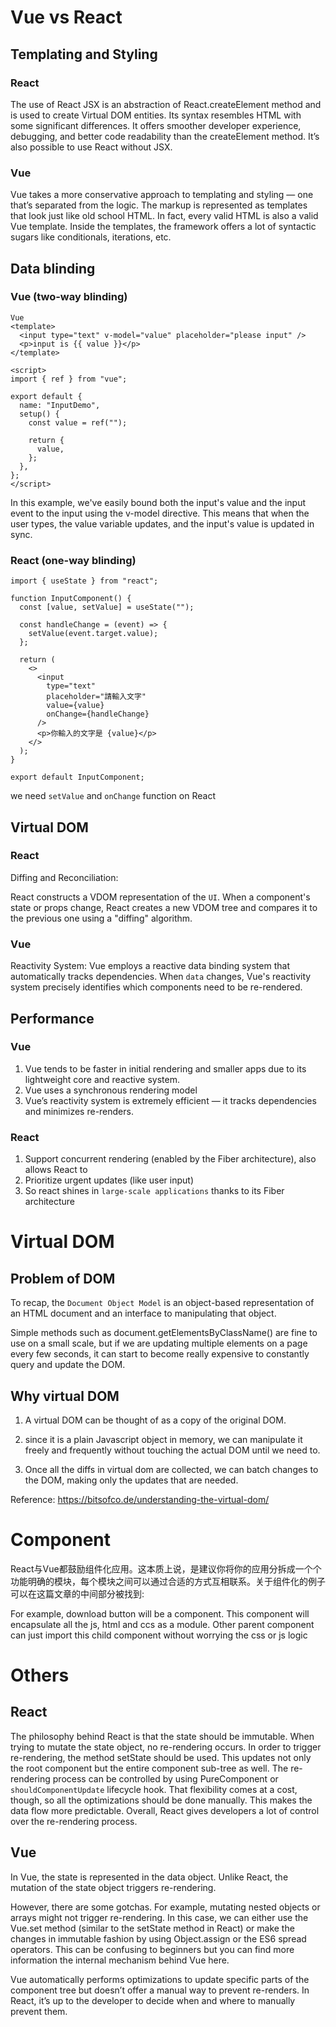
# Vue vs React

## Templating and Styling

### React
The use of React JSX is an abstraction of React.createElement method and is used to create Virtual DOM entities. Its syntax resembles HTML with some significant differences. It offers smoother developer experience, debugging, and better code readability than the createElement method. It’s also possible to use React without JSX.

### Vue
Vue takes a more conservative approach to templating and styling — one that’s separated from the logic. The markup is represented as templates that look just like old school HTML. In fact, every valid HTML is also a valid Vue template. Inside the templates, the framework offers a lot of syntactic sugars like conditionals, iterations, etc.


## Data blinding 
### Vue (two-way blinding)
```
Vue
<template>
  <input type="text" v-model="value" placeholder="please input" />
  <p>input is {{ value }}</p>
</template>

<script>
import { ref } from "vue";

export default {
  name: "InputDemo",
  setup() {
    const value = ref("");

    return {
      value,
    };
  },
};
</script>
```

In this example, we've easily bound both the input's value and the input event to the input using the v-model directive. This means that when the user types, the value variable updates, and the input's value is updated in sync.

### React (one-way blinding)
```
import { useState } from "react";

function InputComponent() {
  const [value, setValue] = useState("");

  const handleChange = (event) => {
    setValue(event.target.value);
  };

  return (
    <>
      <input
        type="text"
        placeholder="請輸入文字"
        value={value}
        onChange={handleChange}
      />
      <p>你輸入的文字是 {value}</p>
    </>
  );
}

export default InputComponent;
```

we need `setValue` and `onChange` function on React

## Virtual DOM
### React
Diffing and Reconciliation: 

React constructs a VDOM representation of the `UI`. When a component's state or props change, React creates a new VDOM tree and compares it to the previous one using a "diffing" algorithm.

### Vue
Reactivity System: 
Vue employs a reactive data binding system that automatically tracks dependencies. When `data` changes, Vue's reactivity system precisely identifies which components need to be re-rendered.

## Performance
### Vue
1. Vue tends to be faster in initial rendering and smaller apps due to its lightweight core and reactive system.
2. Vue uses a synchronous rendering model
3. Vue’s reactivity system is extremely efficient — it tracks dependencies and minimizes re-renders.

### React

1. Support concurrent rendering (enabled by the Fiber architecture), also allows React to
2. Prioritize urgent updates (like user input)
3. So react shines in `large-scale applications` thanks to its Fiber architecture

# Virtual DOM

## Problem of DOM
To recap, the `Document Object Model` is an object-based representation of an HTML document and an interface to manipulating that object. 

Simple methods such as document.getElementsByClassName() are fine to use on a small scale, but if we are updating multiple elements on a page every few seconds, it can start to become really expensive to constantly query and update the DOM.

## Why virtual DOM
1.  A virtual DOM can be thought of as a copy of the original DOM.

2.  since it is a plain Javascript object in memory, we can manipulate it freely and frequently without touching the actual DOM until we need to.

3.  Once all the diffs in virtual dom are collected, we can batch changes to the DOM, making only the updates that are needed.

Reference:
https://bitsofco.de/understanding-the-virtual-dom/

# Component
React与Vue都鼓励组件化应用。这本质上说，是建议你将你的应用分拆成一个个功能明确的模块，每个模块之间可以通过合适的方式互相联系。关于组件化的例子可以在这篇文章的中间部分被找到:

For example, download button will be a component. This component will encapsulate all the js, html and ccs as a module. Other parent component can just import this child component without worrying the css or js logic 

# Others
## React 
The philosophy behind React is that the state should be immutable. When trying to mutate the state object, no re-rendering occurs. In order to trigger re-rendering, the method setState should be used. This updates not only the root component but the entire component sub-tree as well. The re-rendering process can be controlled by using PureComponent or `shouldComponentUpdate` lifecycle hook. That flexibility comes at a cost, though, so all the optimizations should be done manually. This makes the data flow more predictable. Overall, React gives developers a lot of control over the re-rendering process.

## Vue
In Vue, the state is represented in the data object. Unlike React, the mutation of the state object triggers re-rendering.

However, there are some gotchas. For example, mutating nested objects or arrays might not trigger re-rendering. In this case, we can either use the Vue.set method (similar to the setState method in React) or make the changes in immutable fashion by using Object.assign or the ES6 spread operators. This can be confusing to beginners but you can find more information the internal mechanism behind Vue here.

Vue automatically performs optimizations to update specific parts of the component tree but doesn’t offer a manual way to prevent re-renders. In React, it’s up to the developer to decide when and where to manually prevent them.

